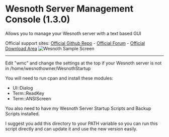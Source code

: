 # Wesnoth Server Management Console (1.3.0)
Allows you to manage your Wesnoth server with a text based GUI

Official support sites: [Official Github Repo](https://github.com/fstltna/WesnothManagementConsole) - [Official Forum](https://wesnoth.gameplayer.club/index.php/forum/wesnoth-server-tools)  - [Official Download Area](https://wesnoth.gameplayer.club/index.php/downloads/category/5-wesnoth-server-tools)
![Wesnoth Sample Screen](https://wesnoth.gameplayer.club/The_Battle_for_Wesnoth.jpg)

---

Edit "wmc" and change the settings at the top if your Wesnoth server is not in /home/wesnothowner/WesnothStartup

You will need to run cpan and install these modules:

- UI::Dialog
- Term::ReadKey
- Term::ANSIScreen

You also need to have my Wesnoth Server Startup Scripts and Backup Scripts installed.

I suggest you add this directory to your PATH variable so you can run this script directly and can update it and use the new version easily.
